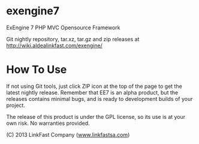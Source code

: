 exengine7
=========

ExEngine 7 PHP MVC Opensource Framework

Git nightly repository, tar.xz, tar.gz and zip releases at http://wiki.aldealinkfast.com/exengine/

How To Use
==========

If not using Git tools, just click ZIP icon at the top of the page to get the latest nightly release.
Remember that EE7 is an alpha product, but the releases contains minimal bugs, and is ready to development builds of your project.

The release of this product is under the GPL license, so its use is at your own risk. No warranties provided.

(C) 2013 LinkFast Company (www.linkfastsa.com)
